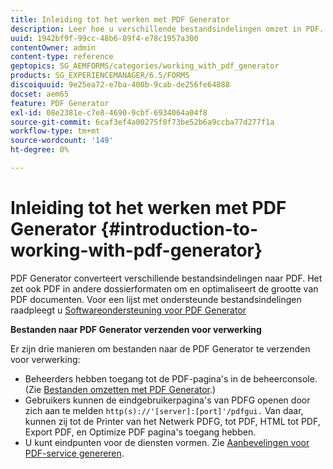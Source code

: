 ```yaml
---
title: Inleiding tot het werken met PDF Generator
description: Leer hoe u verschillende bestandsindelingen omzet in PDF. Het zet ook PDF in andere dossierformaten om en optimaliseert de grootte van PDF documenten.
uuid: 1942bf9f-99cc-48b6-89f4-e78c1957a300
contentOwner: admin
content-type: reference
geptopics: SG_AEMFORMS/categories/working_with_pdf_generator
products: SG_EXPERIENCEMANAGER/6.5/FORMS
discoiquuid: 9e25ea72-e7ba-400b-9cab-de256fe64888
docset: aem65
feature: PDF Generator
exl-id: 08e2381e-c7e8-4690-9cbf-6934064a04f8
source-git-commit: 6caf3ef4a00275f0f73be52b6a9ccba77d277f1a
workflow-type: tm+mt
source-wordcount: '149'
ht-degree: 0%

---
```


# Inleiding tot het werken met PDF Generator {#introduction-to-working-with-pdf-generator}

PDF Generator converteert verschillende bestandsindelingen naar PDF. Het zet ook PDF in andere dossierformaten om en optimaliseert de grootte van PDF documenten. Voor een lijst met ondersteunde bestandsindelingen raadpleegt u [Softwareondersteuning voor PDF Generator](/help/forms/using/aem-forms-jee-supported-platforms.md)

**Bestanden naar PDF Generator verzenden voor verwerking**

Er zijn drie manieren om bestanden naar de PDF Generator te verzenden voor verwerking:

* Beheerders hebben toegang tot de PDF-pagina&#39;s in de beheerconsole. (Zie [Bestanden omzetten met PDF Generator](/help/forms/using/admin-help/converting-files-using-pdf-generator.md).)
* Gebruikers kunnen de eindgebruikerpagina&#39;s van PDFG openen door zich aan te melden `http(s)://'[server]:[port]'/pdfgui.` Van daar, kunnen zij tot de Printer van het Netwerk PDFG, tot PDF, HTML tot PDF, Export PDF, en Optimize PDF pagina&#39;s toegang hebben.
* U kunt eindpunten voor de diensten vormen. Zie <!--Fix broken link to Managing Endpoints --> [Aanbevelingen voor PDF-service genereren](configuring-watched-folder-endpoints.md#generate-pdf-service-recommendations).
